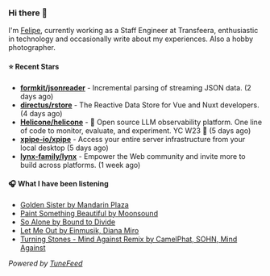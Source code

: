 ### Hi there 👋

I'm [Felipe](https://felipevm.com), currently working as a Staff Engineer at Transfeera, enthusiastic in technology and occasionally write about my experiences. Also a hobby photographer.

#### ⭐ Recent Stars
- **[formkit/jsonreader](https://github.com/formkit/jsonreader)** - Incremental parsing of streaming JSON data. (2 days ago)
- **[directus/rstore](https://github.com/directus/rstore)** - The Reactive Data Store for Vue and Nuxt developers. (4 days ago)
- **[Helicone/helicone](https://github.com/Helicone/helicone)** - 🧊 Open source LLM observability platform. One line of code to monitor, evaluate, and experiment. YC W23 🍓 (5 days ago)
- **[xpipe-io/xpipe](https://github.com/xpipe-io/xpipe)** - Access your entire server infrastructure from your local desktop (5 days ago)
- **[lynx-family/lynx](https://github.com/lynx-family/lynx)** - Empower the Web community and invite more to build across platforms. (1 week ago)

#### 🎧 What I have been listening
- [Golden Sister by Mandarin Plaza](https://open.spotify.com/track/78p9By2zQKkvEZg8HkS5NK)
- [Paint Something Beautiful by Moonsound](https://open.spotify.com/track/5dLYgcy7fX7Kb1wsR6H7Pv)
- [So Alone by Bound to Divide](https://open.spotify.com/track/2cCce5bh0Raued0yzFKqTm)
- [Let Me Out by Einmusik, Diana Miro](https://open.spotify.com/track/67qAVjzBUVVs8RALR2AQ3K)
- [Turning Stones - Mind Against Remix by CamelPhat, SOHN, Mind Against](https://open.spotify.com/track/1tZMhhllqKYTMku8O2FTgS)

_Powered by [TuneFeed](https://tunefeed.app?ref=github.com)_
